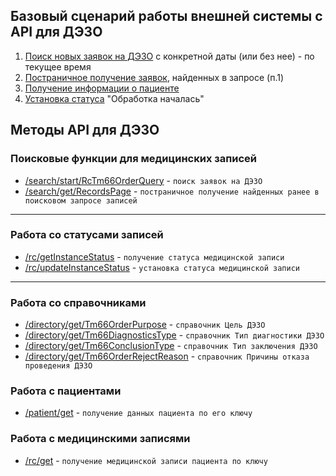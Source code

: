 ## Базовый сценарий работы внешней системы с API для ДЭЗО

1. [Поиск новых заявок на ДЭЗО](https://open-oncor.github.io/api-doc/methods/search/start/RcTm66OrderQuery/) с конкретной даты (или без нее) - по текущее время
2. [Постраничное получение заявок](https://open-oncor.github.io/api-doc/methods/search/get/RecordsPage/), найденных в запросе (п.1)
3. [Получение информации о пациенте](https://open-oncor.github.io/api-doc/methods/patient/get/)
4. [Установка статуса](https://open-oncor.github.io/api-doc/methods/status/update/) "Обработка началась"

## Методы API для ДЭЗО
### Поисковые функции для медицинских записей

* [/search/start/RcTm66OrderQuery](methods/search/start/RcTm66OrderQuery/index.md)  - `поиск заявок на ДЭЗО`
* [/search/get/RecordsPage](methods/search/get/RecordsPage/index.md)  - `постраничное получение найденных ранее в поисковом запросе записей`

---

### Работа со статусами записей

* [/rc/getInstanceStatus](methods/status/get/index.md)  - `получение статуса медицинской записи`
* [/rc/updateInstanceStatus](methods/status/update/index.md)  - `установка статуса медицинской записи`

---

### Работа со справочниками

* [/directory/get/Tm66OrderPurpose](methods/directory/get/Tm66OrderPurpose/index.md)  - `справочник Цель ДЭЗО` 
* [/directory/get/Tm66DiagnosticsType](methods/directory/get/Tm66DiagnosticsType/index.md)  - `справочник Тип диагностики ДЭЗО`
* [/directory/get/Tm66ConclusionType](methods/directory/get/Tm66ConclusionType/index.md)  - `справочник Тип заключения ДЭЗО`
* [/directory/get/Tm66OrderRejectReason](methods/directory/get/Tm66OrderRejectReason/index.md)  - `справочник Причины отказа проведения ДЭЗО`


### Работа с пациентами
* [/patient/get](methods/patient/get/index.md)  - `получение данных пациента по его ключу`


### Работа с медицинскими записями

* [/rc/get](methods/rc/get/index.md)  - `получение медицинской записи пациента по ключу`

